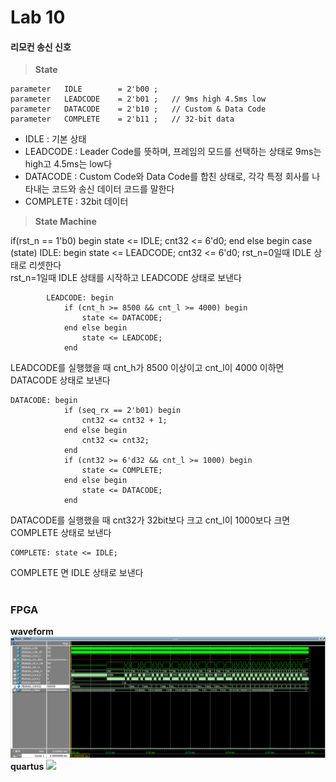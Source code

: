 
# Lab 10
#### **리모컨 송신 신호**

> **State**

    parameter	IDLE		= 2'b00	;
	parameter	LEADCODE	= 2'b01	;	// 9ms high 4.5ms low
	parameter	DATACODE	= 2'b10	;	// Custom & Data Code
	parameter	COMPLETE	= 2'b11	;	// 32-bit data

 - IDLE : 기본 상태
 - LEADCODE : Leader Code를 뜻하며, 프레임의 모드를 선택하는 상태로 9ms는 high고 4.5ms는 low다
 - DATACODE : Custom Code와 Data  Code를 합친 상태로, 각각 특정 회사를 나타내는 코드와 송신 데이터 코드를 말한다
 - COMPLETE : 32bit 데이터

> **State Machine**

	

if(rst_n == 1'b0) begin
		state <= IDLE;
		cnt32 <= 6'd0;
	end else begin
		case (state)
			IDLE: begin
				state <= LEADCODE;
				cnt32 <= 6'd0;
rst_n=0일때 IDLE 상태로 리셋한다  
rst_n=1일때 IDLE 상태를 시작하고 LEADCODE 상태로 보낸다

    
			LEADCODE: begin
				if (cnt_h >= 8500 && cnt_l >= 4000) begin
					state <= DATACODE;
				end else begin
					state <= LEADCODE;
				end

LEADCODE를 실행했을 때 cnt_h가 8500 이상이고 cnt_l이 4000 이하면 DATACODE 상태로 보낸다

    DATACODE: begin
				if (seq_rx == 2'b01) begin
					cnt32 <= cnt32 + 1;
				end else begin
					cnt32 <= cnt32;
				end
				if (cnt32 >= 6'd32 && cnt_l >= 1000) begin
					state <= COMPLETE;
				end else begin
					state <= DATACODE;
				end
DATACODE를 실행했을 때 cnt32가 32bit보다 크고 cnt_l이 1000보다 크면 COMPLETE 상태로 보낸다

    COMPLETE: state <= IDLE;
COMPLETE 면 IDLE 상태로 보낸다



#
### FPGA
**waveform**
![](https://github.com/MayBMore/LogicDesign/blob/master/Practice09/waveform.PNG)
**quartus**
![](https://github.com/MayBMore/LogicDesign/blob/master/Practice09/KakaoTalk_20191126_214525954.jpg)
<!--stackedit_data:
eyJoaXN0b3J5IjpbMTE2NzgwNDgwN119
-->
